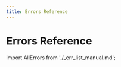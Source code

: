 ```yaml
---
title: Errors Reference
---
```


# Errors Reference

import AllErrors from './\_err_list_manual.md';

<AllErrors />

